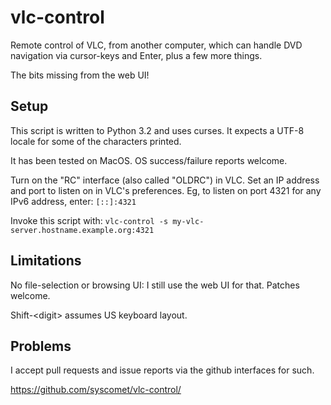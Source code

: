 vlc-control
===========

Remote control of VLC, from another computer, which can handle DVD navigation
via cursor-keys and Enter, plus a few more things.

The bits missing from the web UI!


Setup
-----

This script is written to Python 3.2 and uses curses.  It expects a UTF-8
locale for some of the characters printed.

It has been tested on MacOS.  OS success/failure reports welcome.

Turn on the "RC" interface (also called "OLDRC") in VLC.
Set an IP address and port to listen on in VLC's preferences.
Eg, to listen on port 4321 for any IPv6 address, enter: `[::]:4321`

Invoke this script with: `vlc-control -s my-vlc-server.hostname.example.org:4321`


Limitations
-----------

No file-selection or browsing UI: I still use the web UI for that.
Patches welcome.

Shift-\<digit\> assumes US keyboard layout.


Problems
--------

I accept pull requests and issue reports via the github interfaces for such.

https://github.com/syscomet/vlc-control/

